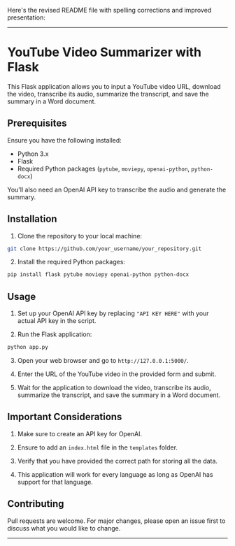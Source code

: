 Here's the revised README file with spelling corrections and improved presentation:

---

# YouTube Video Summarizer with Flask

This Flask application allows you to input a YouTube video URL, download the video, transcribe its audio, summarize the transcript, and save the summary in a Word document.

## Prerequisites

Ensure you have the following installed:

- Python 3.x
- Flask
- Required Python packages (`pytube`, `moviepy`, `openai-python`, `python-docx`)

You'll also need an OpenAI API key to transcribe the audio and generate the summary.

## Installation

1. Clone the repository to your local machine:

```bash
git clone https://github.com/your_username/your_repository.git
```

2. Install the required Python packages:

```bash
pip install flask pytube moviepy openai-python python-docx
```

## Usage

1. Set up your OpenAI API key by replacing `"API KEY HERE"` with your actual API key in the script.

2. Run the Flask application:

```bash
python app.py
```

3. Open your web browser and go to `http://127.0.0.1:5000/`.

4. Enter the URL of the YouTube video in the provided form and submit.

5. Wait for the application to download the video, transcribe its audio, summarize the transcript, and save the summary in a Word document.

## Important Considerations

1. Make sure to create an API key for OpenAI.

2. Ensure to add an `index.html` file in the `templates` folder.

3. Verify that you have provided the correct path for storing all the data.

4. This application will work for every language as long as OpenAI has support for that language.

## Contributing

Pull requests are welcome. For major changes, please open an issue first to discuss what you would like to change.

--- 
